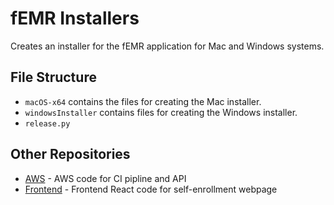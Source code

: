 # fEMR Installers

Creates an installer for the fEMR application for Mac and Windows systems.

## File Structure

- `macOS-x64` contains the files for creating the Mac installer.
- `windowsInstaller` contains files for creating the Windows installer.
- `release.py` 

## Other Repositories
- [AWS](https://github.com/CPSECapstone/self-enrollment-frontend) - AWS code for CI pipline and API
- [Frontend](https://github.com/CPSECapstone/self-enrollment-frontend) - Frontend React code for self-enrollment webpage
